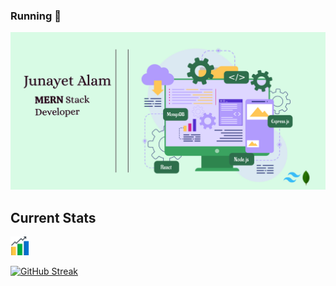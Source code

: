 ### Running 👋
![alt text](https://github.com/junayet4o12/junayet4o12/blob/43e146377be501542c909cc01b40e794aeb8aef8/src/Banner/githubBanner.jpg)


 


## __Current Stats__
<img height="30" src="https://github.com/junayet4o12/junayet4o12/blob/0b3a74787282f47c7d7c2d0c5a623103a2eaa659/src/logo/stats.png"> 

[![GitHub Streak](https://github-readme-streak-stats.herokuapp.com?user=junayet4o12&theme=gotham&hide_border=true&exclude_days=Sun%2CMon%2CTue%2CWed%2CThu%2CFri%2CSat&card_width=600)](https://git.io/streak-stats)


<!--
**junayet4o12/junayet4o12** is a ✨ _special_ ✨ repository because its `README.md` (this file) appears on your GitHub profile.

Here are some ideas to get you started:

- 🔭 I’m currently working on ...
- 🌱 I’m currently learning ...
- 👯 I’m looking to collaborate on ...
- 🤔 I’m looking for help with ...
- 💬 Ask me about ...
- 📫 How to reach me: ...
- 😄 Pronouns: ...
- ⚡ Fun fact: ...
-->
